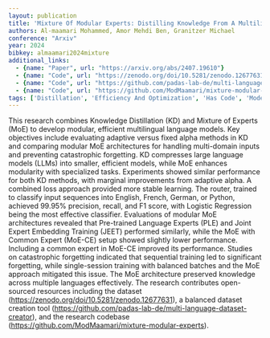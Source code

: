 ```yaml
---
layout: publication
title: 'Mixture Of Modular Experts: Distilling Knowledge From A Multilingual Teacher Into Specialized Modular Language Models'
authors: Al-maamari Mohammed, Amor Mehdi Ben, Granitzer Michael
conference: "Arxiv"
year: 2024
bibkey: almaamari2024mixture
additional_links:
  - {name: "Paper", url: "https://arxiv.org/abs/2407.19610"}
  - {name: "Code", url: "https://zenodo.org/doi/10.5281/zenodo.12677631),"}
  - {name: "Code", url: "https://github.com/padas-lab-de/multi-language-dataset-creator),"}
  - {name: "Code", url: "https://github.com/ModMaamari/mixture-modular-experts)"}
tags: ['Distillation', 'Efficiency And Optimization', 'Has Code', 'Model Architecture', 'Reinforcement Learning', 'Training Techniques']
---
```

This research combines Knowledge Distillation (KD) and Mixture of Experts
(MoE) to develop modular, efficient multilingual language models. Key
objectives include evaluating adaptive versus fixed alpha methods in KD and
comparing modular MoE architectures for handling multi-domain inputs and
preventing catastrophic forgetting. KD compresses large language models (LLMs)
into smaller, efficient models, while MoE enhances modularity with specialized
tasks. Experiments showed similar performance for both KD methods, with
marginal improvements from adaptive alpha. A combined loss approach provided
more stable learning. The router, trained to classify input sequences into
English, French, German, or Python, achieved 99.95% precision, recall, and F1
score, with Logistic Regression being the most effective classifier.
Evaluations of modular MoE architectures revealed that Pre-trained Language
Experts (PLE) and Joint Expert Embedding Training (JEET) performed similarly,
while the MoE with Common Expert (MoE-CE) setup showed slightly lower
performance. Including a common expert in MoE-CE improved its performance.
Studies on catastrophic forgetting indicated that sequential training led to
significant forgetting, while single-session training with balanced batches and
the MoE approach mitigated this issue. The MoE architecture preserved knowledge
across multiple languages effectively.
  The research contributes open-sourced resources including the dataset
(https://zenodo.org/doi/10.5281/zenodo.12677631), a balanced dataset creation
tool (https://github.com/padas-lab-de/multi-language-dataset-creator), and the
research codebase (https://github.com/ModMaamari/mixture-modular-experts).
